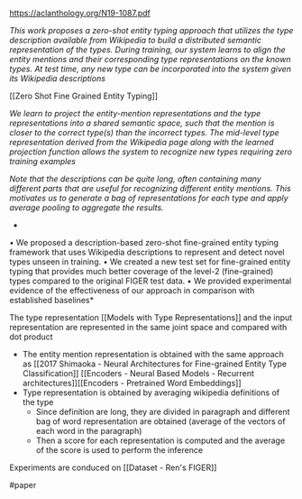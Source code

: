 https://aclanthology.org/N19-1087.pdf

*This work proposes a zero-shot entity typing approach that utilizes the type description available from Wikipedia to build a distributed semantic representation of the types. During training, our system learns to align the entity mentions and their corresponding type representations on the known types. At test time, any new type can be incorporated into the system given its Wikipedia descriptions*

[[Zero Shot Fine Grained Entity Typing]]

*We learn to project the entity-mention representations and the type representations into a shared semantic space, such that the mention is closer to the correct type(s) than the incorrect types. The mid-level type representation derived from the Wikipedia page along with the learned projection function allows the system to recognize new types requiring zero training examples*

*Note that the descriptions can be quite long, often containing many different parts that are useful for recognizing different entity mentions. This motivates us to generate a bag of representations for each type and apply average pooling to aggregate the results.*

*
• We proposed a description-based zero-shot fine-grained entity typing framework that uses Wikipedia descriptions to represent and detect novel types unseen in training. 
• We created a new test set for fine-grained entity typing that provides much better coverage of the level-2 (fine-grained) types compared to the original FIGER test data. 
• We provided experimental evidence of the effectiveness of our approach in comparison with established baselines*

The type representation [[Models with Type Representations]] and the input representation are represented in the same joint space and compared with dot product

- The entity mention representation is obtained with the same approach as [[2017 Shimaoka - Neural Architectures for Fine-grained Entity Type Classification]] [[Encoders - Neural Based Models - Recurrent architectures]][[Encoders - Pretrained Word Embeddings]]
- Type representation is obtained by averaging wikipedia definitions of the type
	- Since definition are long, they are divided in paragraph and different bag of word representation are obtained (average of the vectors of each word in the paragraph)
	- Then a score for each representation is computed and the average of the score is used to perform the inference

Experiments are conduced on [[Dataset - Ren's FIGER]]

#paper 